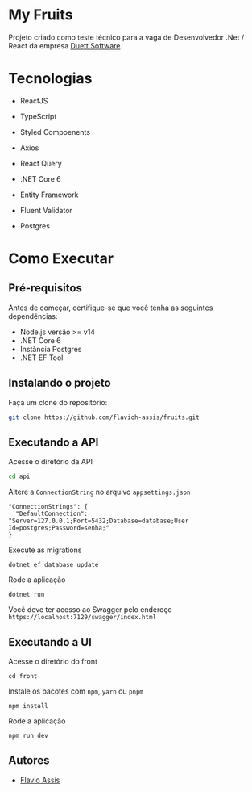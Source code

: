 # My Fruits

Projeto criado como teste técnico para a vaga de Desenvolvedor .Net / React da empresa [Duett Software](https://duettsoftware.com/).

# Tecnologias

  * ReactJS
  * TypeScript
  * Styled Compoenents
  * Axios
  * React Query
  
  * .NET Core 6
  * Entity Framework
  * Fluent Validator
  * Postgres
 
# Como Executar

## Pré-requisitos
  Antes de começar, certifique-se que você tenha as seguintes dependẽncias:
  * Node.js versão >= v14
  * .NET Core 6
  * Instãncia Postgres
  * .NET EF Tool
   
## Instalando o projeto
Faça um clone do repositório:
```sh
git clone https://github.com/flavioh-assis/fruits.git
```
   
## Executando a API
Acesse o diretório da API
```sh
cd api
```
 
Altere a `ConnectionString` no arquivo `appsettings.json`
```
"ConnectionStrings": { 
  "DefaultConnection": "Server=127.0.0.1;Port=5432;Database=database;User Id=postgres;Password=senha;"
}
```

Execute as migrations
```
dotnet ef database update
```

Rode a aplicação
```
dotnet run
```

Você deve ter acesso ao Swagger pelo endereço `https://localhost:7129/swagger/index.html`

## Executando a UI
Acesse o diretório do front
```
cd front
```

Instale os pacotes com `npm`, `yarn` ou `pnpm`
```
npm install
```

Rode a aplicação
```
npm run dev
```

## Autores
- [Flavio Assis](https://github.com/flavioh-assis)
